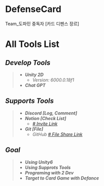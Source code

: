 # DefenseCard
Team_도파민 중독자 [카드 디펜스 장르]

# All Tools List

## ***Develop Tools***
> - ***Unity 2D***
>   - *Version: 6000.0.18f1*
> - ***Chat GPT***

## ***Supports Tools***
> - ***Discord [Log, Comment]***
> - ***Notion [Check List]***
>   - *[# Invite Link](https://www.notion.so/invite/f87dc9c697d02d27d4f3c5fef86c83fed68a3673)*
> - ***Git [File]***
>   - *GitHub [# File Share Link](https://github.com/ekarose0/DefenseCard.git)*

## ***Goal***
> - ***Using Unity6***
> - ***Using Supprots Tools***
> - ***Programing with 2 Dev***
> - ***Target to Card Game with Defance***
